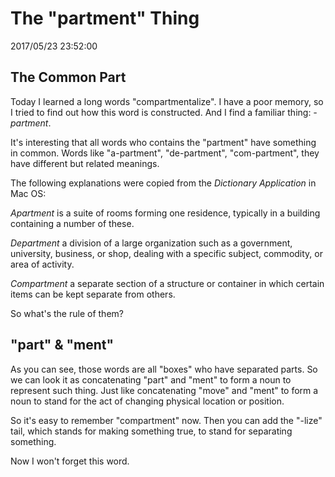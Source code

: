 # The "partment" Thing
2017/05/23 23:52:00


## The Common Part

Today I learned a long words "compartmentalize". I have a poor memory, so I tried to find out how this word is constructed. And I find a familiar thing: *-partment*.

It's interesting that all words who contains the "partment" have something in common. Words like "a-partment", "de-partment", "com-partment", they have different but related meanings.

The following explanations were copied from the *Dictionary Application* in Mac OS:

*Apartment* is a suite of rooms forming one residence, typically in a building containing a number of these.

*Department* a division of a large organization such as a government, university, business, or shop, dealing with a specific subject, commodity, or area of activity.

*Compartment* a separate section of a structure or container in which certain items can be kept separate from others.

So what's the rule of them?


## "part" & "ment"

As you can see, those words are all "boxes" who have separated parts. So we can look it as concatenating "part" and "ment" to form a noun to represent such thing. Just like concatenating "move" and "ment" to form a noun to stand for the act of changing physical location or position.

So it's easy to remember "compartment" now. Then you can add the "-lize" tail, which stands for making something true, to stand for separating something.

Now I won't forget this word.


